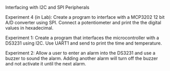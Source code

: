 Interfacing with I2C and SPI Peripherals

Experiment 4 (in Lab): Create a program to interface with a 
MCP3202 12 bit A/D converter using SPI. Connect a potentiometer and print the the digital values in hexadecimal.

Experiment 1: Create a program that interfaces the microcontroller with a DS3231 using I2C. Use UART1 and send to print the time and temperature.

Experiment 2: Allow a user to enter an alarm into the DS3231 and use a buzzer to sound the alarm. Adding another alarm will turn off the buzzer and not activate it until the next alarm.